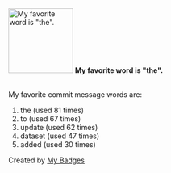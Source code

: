 <img src="https://my-badges.github.io/my-badges/favorite-word.png" alt="My favorite word is &quot;the&quot;." title="My favorite word is &quot;the&quot;." width="128">
<strong>My favorite word is &quot;the&quot;.</strong>
<br><br>

My favorite commit message words are:

1. the (used 81 times)
2. to (used 67 times)
3. update (used 62 times)
4. dataset (used 47 times)
5. added (used 30 times)


Created by <a href="https://github.com/my-badges/my-badges">My Badges</a>